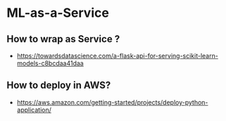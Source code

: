 # ML-as-a-Service

## How to wrap as Service ?

- https://towardsdatascience.com/a-flask-api-for-serving-scikit-learn-models-c8bcdaa41daa

## How to deploy in AWS?

- https://aws.amazon.com/getting-started/projects/deploy-python-application/
